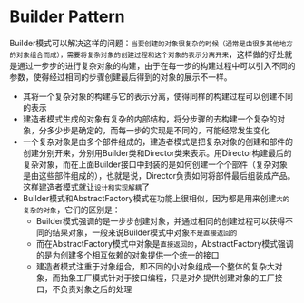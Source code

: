 # Builder Pattern
Builder模式可以解决这样的问题：`当要创建的对象很复杂的时候（通常是由很多其他地方的对象组合而成），需要将复杂对象的创建过程和这个对象的表示分离开来`，这样做的好处就是通过一步步的进行复杂对象的构建，由于在每一步的构建过程中可以引入不同的参数，使得经过相同的步骤创建最后得到的对象的展示不一样。
- 其将一个复杂对象的构建与它的表示分离，使得同样的构建过程可以创建不同的表示
- 建造者模式生成的对象有复杂的内部结构，将分步骤的去构建一个复杂的对象，分多少步是确定的，而每一步的实现是不同的，可能经常发生变化
- 一个复杂对象是由多个部件组成的，建造者模式是把复杂对象的创建和部件的创建分别开来，分别用Builder类和Director类来表示。用Director构建最后的复杂对象，而在上面Builder接口中封装的是如何创建一个个部件（复杂对象是由这些部件组成的），也就是说，Director负责如何将部件最后组装成产品。这样建造者模式就让`设计和实现解耦`了
- Builder模式和AbstractFactory模式在功能上很相似，因为都是用来创建`大的复杂的对象`，它们的区别是：
  - Builder模式强调的是一步步创建对象，并通过相同的创建过程可以获得不同的结果对象，一般来说Builder模式中对象`不是直接返回的`
  - 而在AbstractFactory模式中对象是`直接返回的`，AbstractFactory模式强调的是为创建多个相互依赖的对象提供一个统一的接口
  - 建造者模式注重于对象组合，即不同的小对象组成一个整体的复杂大对象，而抽象工厂模式针对于接口编程，只是对外提供创建对象的工厂接口，不负责对象之后的处理
